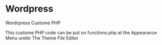 # Wordpress
Wordrpress Custome PHP

This custome PHP code can be put on functions.php at the Appearance Menu under The Theme File Editor
